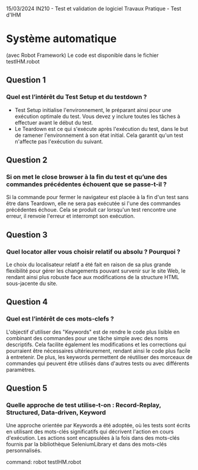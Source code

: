 15/03/2024
IN210 - Test et validation de logiciel
Travaux Pratique - Test d'IHM

# Système automatique
(avec Robot Framework)
Le code est disponible dans le fichier testIHM.robot

## Question 1 
###  Quel est l’intérêt du Test Setup et du testdown ?
- Test Setup initialise l'environnement, le préparant ainsi pour une exécution optimale du test. Vous devez y inclure toutes les tâches à effectuer avant le début du test.
- Le Teardown est ce qui s'exécute après l'exécution du test, dans le but de ramener l'environnement à son état initial. Cela garantit qu'un test n'affecte pas l'exécution du suivant.

## Question 2
### Si on met le close browser à la fin du test et qu’une des commandes précédentes échouent que se passe-t-il ?

Si la commande pour fermer le navigateur est placée à la fin d'un test sans être dans Teardown, elle ne sera pas exécutée si l'une des commandes précédentes échoue. Cela se produit car lorsqu'un test rencontre une erreur, il renvoie l'erreur et interrompt son exécution.

## Question 3
### Quel locator aller vous choisir relatif ou absolu ? Pourquoi ?
Le choix du localisateur relatif a été fait en raison de sa plus grande flexibilité pour gérer les changements pouvant survenir sur le site Web, le rendant ainsi plus robuste face aux modifications de la structure HTML sous-jacente du site.

## Question 4
### Quel est l’intérêt de ces mots-clefs ?
L'objectif d'utiliser des "Keywords" est de rendre le code plus lisible en combinant des commandes pour une tâche simple avec des noms descriptifs. Cela facilite également les modifications et les corrections qui pourraient être nécessaires ultérieurement, rendant ainsi le code plus facile à entretenir. De plus, les keywords permettent de réutiliser des morceaux de commandes qui peuvent être utilisés dans d'autres tests ou avec différents paramètres.

## Question 5
### Quelle approche de test utilise-t-on : Record-Replay, Structured, Data-driven, Keyword
Une approche orientée par Keywords a été adoptée, où les tests sont écrits en utilisant des mots-clés significatifs qui décrivent l'action en cours d'exécution. Les actions sont encapsulées à la fois dans des mots-clés fournis par la bibliothèque SeleniumLibrary et dans des mots-clés personnalisés.

command: robot testIHM.robot